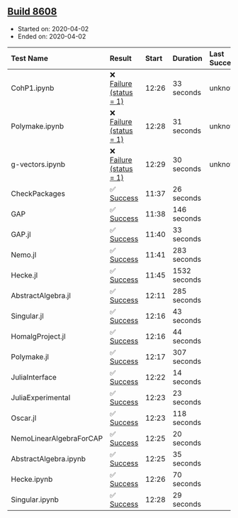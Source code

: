 ## [Build 8608](https://oscarci.mathematik.uni-kl.de/job/oscar/8608/)

* Started on: 2020-04-02
* Ended on: 2020-04-02

| Test Name    | Result | Start | Duration | Last Success | First Failure |
|:-------------|:-------|:------|:---------|:-------------|:--------------|
| CohP1.ipynb | ❌ [Failure (status = 1)](https://oscarci.mathematik.uni-kl.de/job/oscar/8608/artifact/logs/build-8608/CohP1.ipynb.log) | 12:26 | 33 seconds | unknown | unknown |
| Polymake.ipynb | ❌ [Failure (status = 1)](https://oscarci.mathematik.uni-kl.de/job/oscar/8608/artifact/logs/build-8608/Polymake.ipynb.log) | 12:28 | 31 seconds | unknown | unknown |
| g-vectors.ipynb | ❌ [Failure (status = 1)](https://oscarci.mathematik.uni-kl.de/job/oscar/8608/artifact/logs/build-8608/g-vectors.ipynb.log) | 12:29 | 30 seconds | unknown | unknown |
| CheckPackages | ✅ [Success](https://oscarci.mathematik.uni-kl.de/job/oscar/8608/artifact/logs/build-8608/CheckPackages.log) | 11:37 | 26 seconds |  |  |
| GAP | ✅ [Success](https://oscarci.mathematik.uni-kl.de/job/oscar/8608/artifact/logs/build-8608/GAP.log) | 11:38 | 146 seconds |  |  |
| GAP.jl | ✅ [Success](https://oscarci.mathematik.uni-kl.de/job/oscar/8608/artifact/logs/build-8608/GAP.jl.log) | 11:40 | 33 seconds |  |  |
| Nemo.jl | ✅ [Success](https://oscarci.mathematik.uni-kl.de/job/oscar/8608/artifact/logs/build-8608/Nemo.jl.log) | 11:41 | 283 seconds |  |  |
| Hecke.jl | ✅ [Success](https://oscarci.mathematik.uni-kl.de/job/oscar/8608/artifact/logs/build-8608/Hecke.jl.log) | 11:45 | 1532 seconds |  |  |
| AbstractAlgebra.jl | ✅ [Success](https://oscarci.mathematik.uni-kl.de/job/oscar/8608/artifact/logs/build-8608/AbstractAlgebra.jl.log) | 12:11 | 285 seconds |  |  |
| Singular.jl | ✅ [Success](https://oscarci.mathematik.uni-kl.de/job/oscar/8608/artifact/logs/build-8608/Singular.jl.log) | 12:16 | 43 seconds |  |  |
| HomalgProject.jl | ✅ [Success](https://oscarci.mathematik.uni-kl.de/job/oscar/8608/artifact/logs/build-8608/HomalgProject.jl.log) | 12:16 | 44 seconds |  |  |
| Polymake.jl | ✅ [Success](https://oscarci.mathematik.uni-kl.de/job/oscar/8608/artifact/logs/build-8608/Polymake.jl.log) | 12:17 | 307 seconds |  |  |
| JuliaInterface | ✅ [Success](https://oscarci.mathematik.uni-kl.de/job/oscar/8608/artifact/logs/build-8608/JuliaInterface.log) | 12:22 | 14 seconds |  |  |
| JuliaExperimental | ✅ [Success](https://oscarci.mathematik.uni-kl.de/job/oscar/8608/artifact/logs/build-8608/JuliaExperimental.log) | 12:23 | 23 seconds |  |  |
| Oscar.jl | ✅ [Success](https://oscarci.mathematik.uni-kl.de/job/oscar/8608/artifact/logs/build-8608/Oscar.jl.log) | 12:23 | 118 seconds |  |  |
| NemoLinearAlgebraForCAP | ✅ [Success](https://oscarci.mathematik.uni-kl.de/job/oscar/8608/artifact/logs/build-8608/NemoLinearAlgebraForCAP.log) | 12:25 | 20 seconds |  |  |
| AbstractAlgebra.ipynb | ✅ [Success](https://oscarci.mathematik.uni-kl.de/job/oscar/8608/artifact/logs/build-8608/AbstractAlgebra.ipynb.log) | 12:25 | 35 seconds |  |  |
| Hecke.ipynb | ✅ [Success](https://oscarci.mathematik.uni-kl.de/job/oscar/8608/artifact/logs/build-8608/Hecke.ipynb.log) | 12:26 | 70 seconds |  |  |
| Singular.ipynb | ✅ [Success](https://oscarci.mathematik.uni-kl.de/job/oscar/8608/artifact/logs/build-8608/Singular.ipynb.log) | 12:28 | 29 seconds |  |  |
